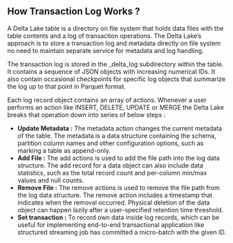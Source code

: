 
## How Transaction Log Works ?

A Delta Lake table is a directory on file system that holds data files with the table contents and a log of transaction operations. The Delta Lake’s approach is to store a transaction log and metadata directly on file system no need to maintain separate service for metadata and log handling.

The transaction log is stored in the _delta_log subdirectory within the table. It contains a sequence of JSON objects with increasing numerical IDs. It also contain occasional checkpoints for specific log objects that summarize the
log up to that point in Parquet format. 

Each log record object contains an array of actions. Whenever a user performs an action like INSERT, DELETE, UPDATE or MERGE the Delta Lake breaks that operation down into series of below steps :

 - **Update Metadata :** The metadata action changes the current metadata of the table. The metadata is a data structure containing the schema, partition column names and other configuration options, such as marking a table as append-only.
 - **Add File :** The add actions is used to add the file path into the log data structure. The add record for a data object can also include data statistics, such as the total record count and per-column min/max values and null counts.
 - **Remove File :** The remove actions is used to remove the file path from the log data structure. The remove action includes a timestamp that indicates when the removal occurred. Physical deletion of the data object can happen lazily after a user-specified retention time threshold.
 - **Set transaction :** To record own data inside log records, which can be useful for implementing end-to-end transactional application like structured streaming job has committed a micro-batch with the given ID.

<!--stackedit_data:
eyJoaXN0b3J5IjpbLTIyOTMwMDIxOCwxMjI4Mjc5NjQyLDE3OT
A2MzUwNTUsMTQwMTM2ODc0MywtMTg3MDczNTk5MywtMTU2NDE1
ODk3OCwxOTEzNDQ3NzMwLDE5MDY0MjkzMDYsLTI2NDQ3NjgyMC
wyNzA4NDA2ODYsLTIwNTY3NDMyNzgsLTMyMTg1Nzg1OSwtMTU0
ODE5MTA0NiwtNjA2MjYzOTksMjExNTQzMjczMCw2ODU2MTUyOT
UsLTc5ODU0NDczOCwxNTAyNDI3OTYzLDE1MzM4NzEyODksNjE5
NjE0OTIzXX0=
-->